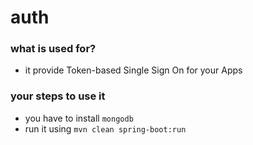 # auth

### what is used for?
- it provide Token-based Single Sign On for your Apps

### your steps to use it
- you have to install `mongodb`
- run it using `mvn clean spring-boot:run`
